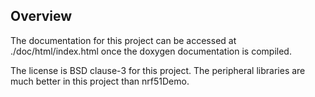Overview
--------
The documentation for this project can be accessed at ./doc/html/index.html once the doxygen documentation is compiled.

The license is BSD clause-3 for this project. The peripheral libraries are much better in this project than nrf51Demo. 
